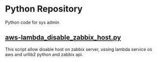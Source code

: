 # Python Repository

Python code for sys admin

## [aws-lambda_disable_zabbix_host.py](https://github.com/horacioleon/python/blob/master/aws-lambda_disable_zabbix_host.py)
This script allow disable host on zabbix server, ussing lambda service os aws and urllib2 python and zabbix api.
